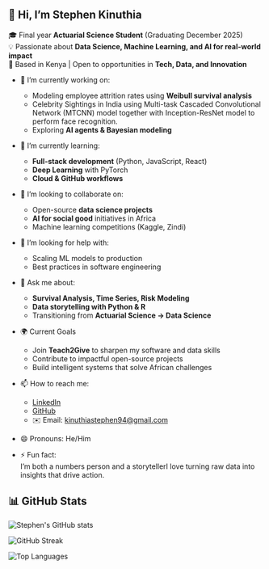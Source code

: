 ## 👋 Hi, I’m Stephen Kinuthia  

🎓 Final year **Actuarial Science Student** (Graduating December 2025)  
💡 Passionate about **Data Science, Machine Learning, and AI for real-world impact**  
📍 Based in Kenya | Open to opportunities in **Tech, Data, and Innovation**    

- 🔭 I’m currently working on:  
  - Modeling employee attrition rates using **Weibull survival analysis**  
  - Celebrity Sightings in India using Multi-task Cascaded Convolutional Network (MTCNN) model together with Inception-ResNet model to perform face recognition. 
  - Exploring **AI agents & Bayesian modeling**  

- 🌱 I’m currently learning:  
  - **Full-stack development** (Python, JavaScript, React)  
  - **Deep Learning** with PyTorch  
  - **Cloud & GitHub workflows**  

- 👯 I’m looking to collaborate on:  
  - Open-source **data science projects**  
  - **AI for social good** initiatives in Africa  
  - Machine learning competitions (Kaggle, Zindi)  

- 🤔 I’m looking for help with:  
  - Scaling ML models to production  
  - Best practices in software engineering  

- 💬 Ask me about:  
  - **Survival Analysis, Time Series, Risk Modeling**  
  - **Data storytelling with Python & R**  
  - Transitioning from **Actuarial Science → Data Science**  

- 🌍 Current Goals
  - Join **Teach2Give** to sharpen my software and data skills  
  - Contribute to impactful open-source projects  
  - Build intelligent systems that solve African challenges  

- 📫 How to reach me:  
  - [LinkedIn](https://www.linkedin.com/in/stephen-kinuthia)  
  - [GitHub](https://github.com/stephenkinuthia-cell)  
  - ✉️ Email: kinuthiastephen94@gmail.com  

- 😄 Pronouns: He/Him  

- ⚡ Fun fact:  
  I’m both a numbers person and a storytellerI love turning raw data into insights that drive action.  

## 📊 GitHub Stats  

![Stephen's GitHub stats](https://github-readme-stats.vercel.app/api?username=stephenkinuthia-cell&show_icons=true&theme=tokyonight)  

![GitHub Streak](https://github-readme-streak-stats.herokuapp.com/?user=stephenkinuthia-cell&theme=tokyonight)  

![Top Languages](https://github-readme-stats.vercel.app/api/top-langs/?username=stephenkinuthia-cell&layout=compact&theme=tokyonight)  

